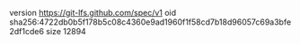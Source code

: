 version https://git-lfs.github.com/spec/v1
oid sha256:4722db0b5f178b5c08c4360e9ad1960f1f58cd7b18d96057c69a3bfe2df1cde6
size 12894
